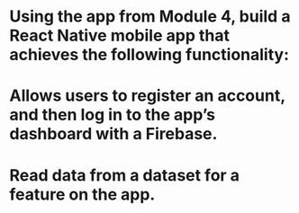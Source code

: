 # Using the app from Module 4, build a React Native mobile app that achieves the following functionality:

# Allows users to register an account, and then log in to the app’s dashboard with a Firebase.
# Read data from a dataset for a feature on the app.

